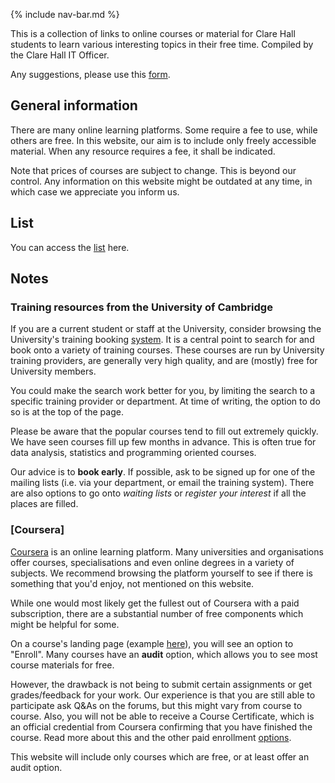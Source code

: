 {% include nav-bar.md %}

This is a collection of links to online courses or material for Clare Hall students to learn various interesting topics in their free time. Compiled by the Clare Hall IT Officer.

Any suggestions, please use this [form](https://forms.gle/ftaA311nYE4smCfJ9). 

## General information
There are many online learning platforms. Some require a fee to use, while others are free. In this website, our aim is to include only freely accessible material. When any resource requires a fee, it shall be indicated.

Note that prices of courses are subject to change. This is beyond our control. Any information on this website might be outdated at any time, in which case we appreciate you inform us.

## List
You can access the [list](list) here.

## Notes
### Training resources from the University of Cambridge
If you are a current student or staff at the University, consider browsing the University's training booking [system](https://www.training.cam.ac.uk). It is a central point to search for and book onto a variety of training courses. These courses are run by University training providers, are generally very high quality, and are (mostly) free for University members.

You could make the search work better for you, by limiting the search to a specific training provider or department. At time of writing, the option to do so is at the top of the page.

Please be aware that the popular courses tend to fill out extremely quickly. We have seen courses fill up few months in advance. This is often true for data analysis, statistics and programming oriented courses.

Our advice is to **book early**. If possible, ask to be signed up for one of the mailing lists (i.e. via your department, or email the training system). There are also options to go onto *waiting lists* or *register your interest* if all the places are filled.


### [Coursera]
[Coursera](https://www.coursera.org) is an online learning platform. Many universities and organisations offer courses, specialisations and even online degrees in a variety of subjects. We recommend browsing the platform yourself to see if there is something that you'd enjoy, not mentioned on this website.

While one would most likely get the fullest out of Coursera with a paid subscription, there are a substantial number of free components which might be helpful for some.

On a course's landing page (example [here](https://www.coursera.org/learn/machine-learning)), you will see an option to "Enroll". Many courses have an **audit** option, which allows you to see most course materials for free.

However, the drawback is not being to submit certain assignments or get grades/feedback for your work. Our experience is that you are still able to participate ask Q&As on the forums, but this might vary from course to course. Also, you will not be able to receive a Course Certificate, which is an official credential from Coursera confirming that you have finished the course. Read more about this and the other paid enrollment [ options](https://learner.coursera.help/hc/en-us/articles/209818613-Enrollment-options).

This website will include only courses which are free, or at least offer an audit option.



